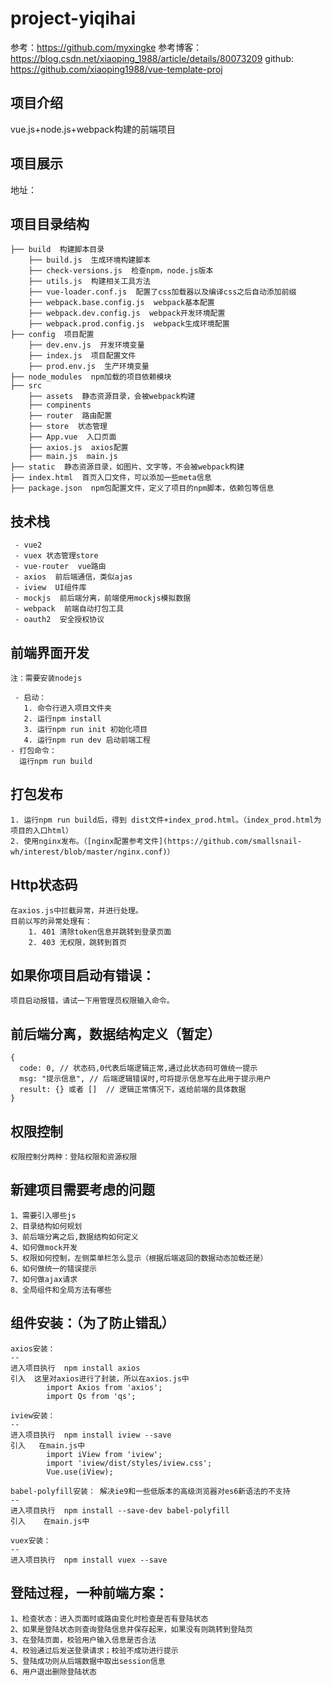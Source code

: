 # project-yiqihai

参考：https://github.com/myxingke
参考博客：https://blog.csdn.net/xiaoping_1988/article/details/80073209
github: https://github.com/xiaoping1988/vue-template-proj

项目介绍
--
vue.js+node.js+webpack构建的前端项目

项目展示
--
地址：


项目目录结构
--

```
├── build  构建脚本目录
    ├── build.js  生成环境构建脚本
    ├── check-versions.js  检查npm，node.js版本 
    ├── utils.js  构建相关工具方法
    ├── vue-loader.conf.js  配置了css加载器以及编译css之后自动添加前缀
    ├── webpack.base.config.js  webpack基本配置
    ├── webpack.dev.config.js  webpack开发环境配置
    ├── webpack.prod.config.js  webpack生成环境配置
├── config  项目配置
    ├── dev.env.js  开发环境变量
    ├── index.js  项目配置文件
    ├── prod.env.js  生产环境变量
├── node_modules  npm加载的项目依赖模块
├── src
    ├── assets  静态资源目录，会被webpack构建
    ├── compinents 
    ├── router  路由配置
    ├── store  状态管理
    ├── App.vue  入口页面
    ├── axios.js  axios配置
    ├── main.js  main.js
├── static  静态资源目录，如图片、文字等，不会被webpack构建
├── index.html  首页入口文件，可以添加一些meta信息
├── package.json  npm包配置文件，定义了项目的npm脚本，依赖包等信息

```

技术栈
--
     - vue2
     - vuex 状态管理store
     - vue-router  vue路由
     - axios  前后端通信，类似ajas
     - iview  UI组件库
     - mockjs  前后端分离，前端使用mockjs模拟数据
     - webpack  前端自动打包工具
     - oauth2  安全授权协议
 

前端界面开发
--
    注：需要安装nodejs
    
     - 启动：
       1. 命令行进入项目文件夹
       2. 运行npm install
       3. 运行npm run init 初始化项目
       4. 运行npm run dev 启动前端工程
    - 打包命令：
      运行npm run build

打包发布
--
    1. 运行npm run build后，得到 dist文件+index_prod.html。（index_prod.html为项目的入口html）
    2. 使用nginx发布。（[nginx配置参考文件](https://github.com/smallsnail-wh/interest/blob/master/nginx.conf)）
	
Http状态码
--
	在axios.js中拦截异常，并进行处理。
	目前以写的异常处理有：
		1. 401 清除token信息并跳转到登录页面
		2. 403 无权限，跳转到首页
    
如果你项目启动有错误：
--
    项目启动报错，请试一下用管理员权限输入命令。


前后端分离，数据结构定义（暂定）
--
    {
      code: 0, // 状态码,0代表后端逻辑正常,通过此状态码可做统一提示
      msg: "提示信息", // 后端逻辑错误时,可将提示信息写在此用于提示用户
      result: {} 或者 []  // 逻辑正常情况下，返给前端的具体数据
    }

权限控制
--
    权限控制分两种：登陆权限和资源权限

新建项目需要考虑的问题
--
    1、需要引入哪些js
    2、目录结构如何规划
    3、前后端分离之后,数据结构如何定义
    4、如何做mock开发
    5、权限如何控制，左侧菜单栏怎么显示（根据后端返回的数据动态加载还是）
    6、如何做统一的错误提示
    7、如何做ajax请求
    8、全局组件和全局方法有哪些


组件安装：（为了防止错乱）
--
    axios安装：
    --    
    进入项目执行  npm install axios
    引入  这里对axios进行了封装，所以在axios.js中
            import Axios from 'axios';
            import Qs from 'qs';
    
    iview安装：
    --
    进入项目执行  npm install iview --save
    引入   在main.js中
            import iView from 'iview';
            import 'iview/dist/styles/iview.css';
            Vue.use(iView);

    babel-polyfill安装： 解决ie9和一些低版本的高级浏览器对es6新语法的不支持
    --
    进入项目执行  npm install --save-dev babel-polyfill
    引入    在main.js中

    vuex安装：
    --
    进入项目执行  npm install vuex --save

登陆过程，一种前端方案：
--
    1、检查状态：进入页面时或路由变化时检查是否有登陆状态
    2、如果是登陆状态则查询登陆信息并保存起来，如果没有则跳转到登陆页
    3、在登陆页面，校验用户输入信息是否合法
    4、校验通过后发送登录请求；校验不成功进行提示
    5、登陆成功则从后端数据中取出session信息
    6、用户退出删除登陆状态
